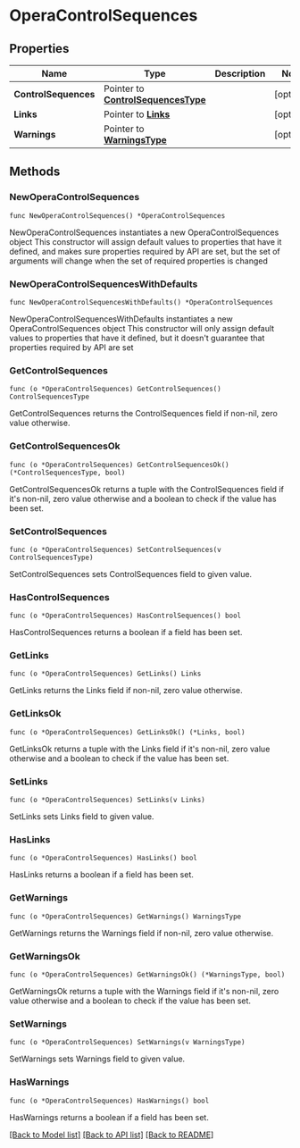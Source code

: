 # OperaControlSequences

## Properties

Name | Type | Description | Notes
------------ | ------------- | ------------- | -------------
**ControlSequences** | Pointer to [**ControlSequencesType**](ControlSequencesType.md) |  | [optional] 
**Links** | Pointer to [**Links**](Links.md) |  | [optional] 
**Warnings** | Pointer to [**WarningsType**](WarningsType.md) |  | [optional] 

## Methods

### NewOperaControlSequences

`func NewOperaControlSequences() *OperaControlSequences`

NewOperaControlSequences instantiates a new OperaControlSequences object
This constructor will assign default values to properties that have it defined,
and makes sure properties required by API are set, but the set of arguments
will change when the set of required properties is changed

### NewOperaControlSequencesWithDefaults

`func NewOperaControlSequencesWithDefaults() *OperaControlSequences`

NewOperaControlSequencesWithDefaults instantiates a new OperaControlSequences object
This constructor will only assign default values to properties that have it defined,
but it doesn't guarantee that properties required by API are set

### GetControlSequences

`func (o *OperaControlSequences) GetControlSequences() ControlSequencesType`

GetControlSequences returns the ControlSequences field if non-nil, zero value otherwise.

### GetControlSequencesOk

`func (o *OperaControlSequences) GetControlSequencesOk() (*ControlSequencesType, bool)`

GetControlSequencesOk returns a tuple with the ControlSequences field if it's non-nil, zero value otherwise
and a boolean to check if the value has been set.

### SetControlSequences

`func (o *OperaControlSequences) SetControlSequences(v ControlSequencesType)`

SetControlSequences sets ControlSequences field to given value.

### HasControlSequences

`func (o *OperaControlSequences) HasControlSequences() bool`

HasControlSequences returns a boolean if a field has been set.

### GetLinks

`func (o *OperaControlSequences) GetLinks() Links`

GetLinks returns the Links field if non-nil, zero value otherwise.

### GetLinksOk

`func (o *OperaControlSequences) GetLinksOk() (*Links, bool)`

GetLinksOk returns a tuple with the Links field if it's non-nil, zero value otherwise
and a boolean to check if the value has been set.

### SetLinks

`func (o *OperaControlSequences) SetLinks(v Links)`

SetLinks sets Links field to given value.

### HasLinks

`func (o *OperaControlSequences) HasLinks() bool`

HasLinks returns a boolean if a field has been set.

### GetWarnings

`func (o *OperaControlSequences) GetWarnings() WarningsType`

GetWarnings returns the Warnings field if non-nil, zero value otherwise.

### GetWarningsOk

`func (o *OperaControlSequences) GetWarningsOk() (*WarningsType, bool)`

GetWarningsOk returns a tuple with the Warnings field if it's non-nil, zero value otherwise
and a boolean to check if the value has been set.

### SetWarnings

`func (o *OperaControlSequences) SetWarnings(v WarningsType)`

SetWarnings sets Warnings field to given value.

### HasWarnings

`func (o *OperaControlSequences) HasWarnings() bool`

HasWarnings returns a boolean if a field has been set.


[[Back to Model list]](../README.md#documentation-for-models) [[Back to API list]](../README.md#documentation-for-api-endpoints) [[Back to README]](../README.md)



